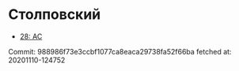 # Столповский
- [28: AC](28.md)

Commit: 988986f73e3ccbf1077ca8eaca29738fa52f66ba
 fetched at: 20201110-124752
